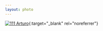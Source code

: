 ```yaml
---
layout: photo
---
```


[![111 Arturo](https://c1.staticflickr.com/1/732/22263561782_c386e659c6_c.jpg)](https://www.flickr.com/photos/131440297@N08/22263561782/){:target="_blank" rel="noreferrer"}
